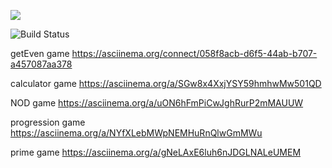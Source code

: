 <a href="https://codeclimate.com/github/codeclimate/codeclimate/maintainability"><img src="https://api.codeclimate.com/v1/badges/a99a88d28ad37a79dbf6/maintainability" /></a>

![Build Status](https://github.com/Krylya/frontend-project-lvl1/actions/workflows/main.yml/badge.svg?branch=main)

getEven game
https://asciinema.org/connect/058f8acb-d6f5-44ab-b707-a457087aa378

calculator game
https://asciinema.org/a/SGw8x4XxjYSY59hmhwMw501QD

NOD game
https://asciinema.org/a/uON6hFmPiCwJghRurP2mMAUUW

progression game
https://asciinema.org/a/NYfXLebMWpNEMHuRnQlwGmMWu

prime game
https://asciinema.org/a/gNeLAxE6luh6nJDGLNALeUMEM



